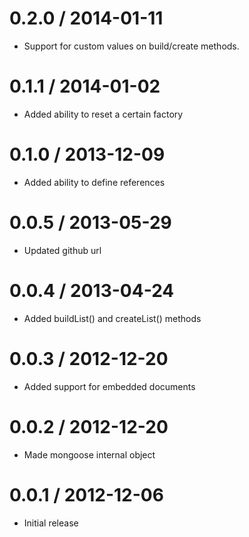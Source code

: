 
0.2.0 / 2014-01-11 
==================

 * Support for custom values on build/create methods.

0.1.1 / 2014-01-02 
==================

 * Added ability to reset a certain factory

0.1.0 / 2013-12-09 
==================

 * Added ability to define references

0.0.5 / 2013-05-29 
==================

  * Updated github url

0.0.4 / 2013-04-24 
==================

  * Added buildList() and createList() methods

0.0.3 / 2012-12-20 
==================

  * Added support for embedded documents

0.0.2 / 2012-12-20 
==================

  * Made mongoose internal object

0.0.1 / 2012-12-06
==================

  * Initial release
